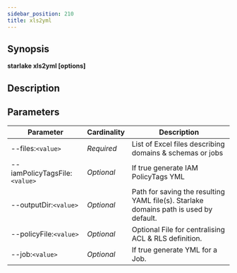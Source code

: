 ```yaml
---
sidebar_position: 210
title: xls2yml
---
```



## Synopsis

**starlake xls2yml [options]**

## Description


## Parameters

Parameter|Cardinality|Description
---|---|---
--files:`<value>`|*Required*|List of Excel files describing domains & schemas or jobs
--iamPolicyTagsFile:`<value>`|*Optional*|If true generate IAM PolicyTags YML
--outputDir:`<value>`|*Optional*|Path for saving the resulting YAML file(s). Starlake domains path is used by default.
--policyFile:`<value>`|*Optional*|Optional File for centralising ACL & RLS definition.
--job:`<value>`|*Optional*|If true generate YML for a Job.

